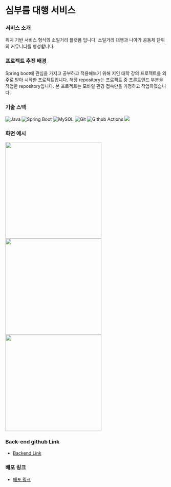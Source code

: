 # 심부름 대행 서비스

### 서비스 소개
위치 기반 서비스 형식의 소일거리 플랫폼 입니다.
소일거리 대행과 나아가 공동체 단위의 커뮤니티를 형성합니다.

### 프로젝트 추진 배경
Spring boot에 관심을 가지고 공부하고 적용해보기 위해 지인 대학 강의 프로젝트를 외주로 받아 시작한 프로젝트입니다.
해당 repository는 프로젝트 중 프론트엔드 부분을 작업한 repository입니다. 본 프로젝트는 모바일 환경 접속만을 가정하고 작업하였습니다.

### 기술 스택
![Java](https://img.shields.io/badge/Java-007396?style=flat-square&logo=Java&logoColor=white)
![Spring Boot](https://img.shields.io/badge/SpringBoot-6DB33F?style=flat-square&logo=SpringBoot&logoColor=white)
![MySQL](https://img.shields.io/badge/MySQL-%234479A1?style=flat&logo=MySQL&logoColor=white)
![Git](https://img.shields.io/badge/Git-%23F05032?style=flat&logo=Git&logoColor=white) ![Github Actions](https://img.shields.io/badge/Github%20Actions-%232088FF?style=flat&logo=Github%20Actions&logoColor=white) ![](https://img.shields.io/badge/nCloud-%2303C75A?style=flat-square&logo=naver&logoColor=white)

### 화면 예시

<div>
<img src=https://user-images.githubusercontent.com/43175576/140654815-1732fa69-ef6d-44cf-ad0f-d70a856729c5.png width=300px>
<img src=https://user-images.githubusercontent.com/43175576/140654830-f35bb975-3f83-4ac4-a458-48f5f19bda36.png width=300px>
<img src=https://user-images.githubusercontent.com/43175576/140654967-75f9f054-a64d-43ea-92f2-d9743dc3b3e9.png width=300px>
</div>

### Back-end github Link
- [Backend Link](https://github.com/Errand-for-me/Errand-for-me-back)

### 배포 링크
- [배포 링크](http://27.96.134.110:8080/)

